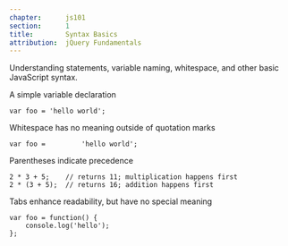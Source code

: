 ```yaml
---
chapter:      js101
section:      1
title:        Syntax Basics
attribution:  jQuery Fundamentals
---
```

Understanding statements, variable naming, whitespace, and other basic JavaScript syntax.

<div class="example" markdown="1">
A simple variable declaration

    var foo = 'hello world';
</div>

<div class="example" markdown="1">
Whitespace has no meaning outside of quotation marks

    var foo =         'hello world';
</div>

<div class="example" markdown="1">
Parentheses indicate precedence

    2 * 3 + 5;    // returns 11; multiplication happens first
    2 * (3 + 5);  // returns 16; addition happens first
</div>

<div class="example" markdown="1">
Tabs enhance readability, but have no special meaning

    var foo = function() {
        console.log('hello');
    };
</div>
